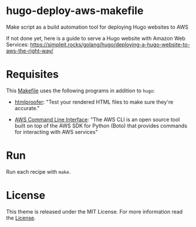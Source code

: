 # hugo-deploy-aws-makefile
Make script as a build automation tool for deploying Hugo websites to AWS

If not done yet, here is a guide to serve a Hugo website with Amazon Web Services: https://simpleit.rocks/golang/hugo/deploying-a-hugo-website-to-aws-the-right-way/

# Requisites

This
[Makefile](https://www.gnu.org/software/make/manual/make.html#Introduction)
uses the following programs in addition to `hugo`:

- [htmlproofer](https://github.com/gjtorikian/html-proofer#installation): "Test
  your rendered HTML files to make sure they're accurate."

- [AWS Command Line
  Interface](https://docs.aws.amazon.com/cli/latest/userguide/installing.html):
  "The AWS CLI is an open source tool built on top of the AWS SDK for
  Python (Boto) that provides commands for interacting with AWS
  services"

# Run

Run each recipe with `make`.

# License

This theme is released under the MIT License. For more information
read the
[License](//github.com/marcanuy/hugo-deploy-aws-makefile/blob/master/LICENSE).
